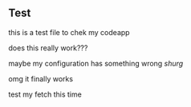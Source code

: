 ## Test
this is a test file to chek my codeapp

does this really work???

maybe my configuration has something wrong *shurg*

omg it finally works

test my fetch this time